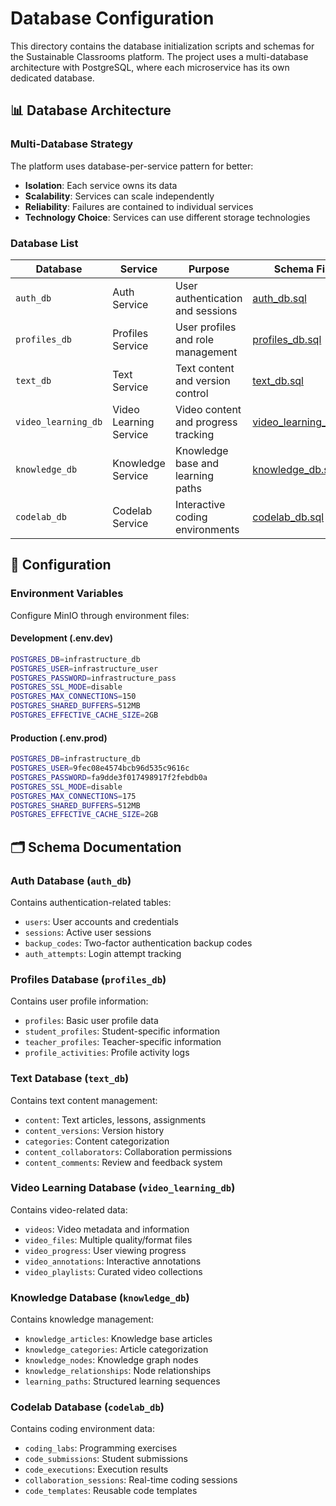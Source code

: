 # Database Configuration

This directory contains the database initialization scripts and schemas for the Sustainable Classrooms platform. The project uses a multi-database architecture with PostgreSQL, where each microservice has its own dedicated database.

## 📊 Database Architecture

### Multi-Database Strategy

The platform uses database-per-service pattern for better:

- **Isolation**: Each service owns its data
- **Scalability**: Services can scale independently
- **Reliability**: Failures are contained to individual services
- **Technology Choice**: Services can use different storage technologies

### Database List

| Database            | Service                | Purpose                             | Schema File                                         |
| ------------------- | ---------------------- | ----------------------------------- | --------------------------------------------------- |
| `auth_db`           | Auth Service           | User authentication and sessions    | [auth_db.sql](init/auth_db.sql)                     |
| `profiles_db`       | Profiles Service       | User profiles and role management   | [profiles_db.sql](init/profiles_db.sql)             |
| `text_db`           | Text Service           | Text content and version control    | [text_db.sql](init/text_db.sql)                     |
| `video_learning_db` | Video Learning Service | Video content and progress tracking | [video_learning_db.sql](init/video_learning_db.sql) |
| `knowledge_db`      | Knowledge Service      | Knowledge base and learning paths   | [knowledge_db.sql](init/knowledge_db.sql)           |
| `codelab_db`        | Codelab Service        | Interactive coding environments     | [codelab_db.sql](init/codelab_db.sql)               |

## 🔧 Configuration

### Environment Variables

Configure MinIO through environment files:

#### Development (.env.dev)

```bash
POSTGRES_DB=infrastructure_db
POSTGRES_USER=infrastructure_user
POSTGRES_PASSWORD=infrastructure_pass
POSTGRES_SSL_MODE=disable
POSTGRES_MAX_CONNECTIONS=150
POSTGRES_SHARED_BUFFERS=512MB
POSTGRES_EFFECTIVE_CACHE_SIZE=2GB
```

#### Production (.env.prod)

```bash
POSTGRES_DB=infrastructure_db
POSTGRES_USER=9fec08e4574bcb96d535c9616c
POSTGRES_PASSWORD=fa9dde3f017498917f2febdb0a
POSTGRES_SSL_MODE=disable
POSTGRES_MAX_CONNECTIONS=175
POSTGRES_SHARED_BUFFERS=512MB
POSTGRES_EFFECTIVE_CACHE_SIZE=2GB
```

## 🗂️ Schema Documentation

### Auth Database (`auth_db`)

Contains authentication-related tables:

- `users`: User accounts and credentials
- `sessions`: Active user sessions
- `backup_codes`: Two-factor authentication backup codes
- `auth_attempts`: Login attempt tracking

### Profiles Database (`profiles_db`)

Contains user profile information:

- `profiles`: Basic user profile data
- `student_profiles`: Student-specific information
- `teacher_profiles`: Teacher-specific information
- `profile_activities`: Profile activity logs

### Text Database (`text_db`)

Contains text content management:

- `content`: Text articles, lessons, assignments
- `content_versions`: Version history
- `categories`: Content categorization
- `content_collaborators`: Collaboration permissions
- `content_comments`: Review and feedback system

### Video Learning Database (`video_learning_db`)

Contains video-related data:

- `videos`: Video metadata and information
- `video_files`: Multiple quality/format files
- `video_progress`: User viewing progress
- `video_annotations`: Interactive annotations
- `video_playlists`: Curated video collections

### Knowledge Database (`knowledge_db`)

Contains knowledge management:

- `knowledge_articles`: Knowledge base articles
- `knowledge_categories`: Article categorization
- `knowledge_nodes`: Knowledge graph nodes
- `knowledge_relationships`: Node relationships
- `learning_paths`: Structured learning sequences

### Codelab Database (`codelab_db`)

Contains coding environment data:

- `coding_labs`: Programming exercises
- `code_submissions`: Student submissions
- `code_executions`: Execution results
- `collaboration_sessions`: Real-time coding sessions
- `code_templates`: Reusable code templates
